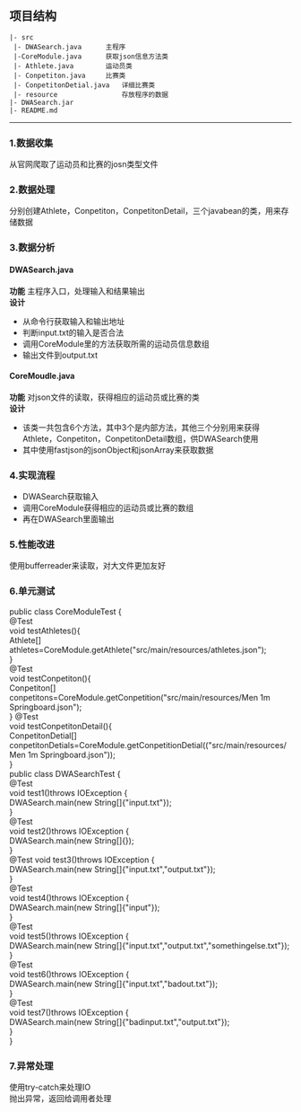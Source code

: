
## 项目结构

```
|- src
 |- DWASearch.java		主程序
 |-CoreModule.java		获取json信息方法类
 |- Athlete.java		运动员类
 |- Conpetiton.java		比赛类
 |- ConpetitonDetial.java	详细比赛类
 |- resource 				存放程序的数据
|- DWASearch.jar
|- README.md
```
---

### 1.数据收集  
从官网爬取了运动员和比赛的josn类型文件    
### 2.数据处理  
分别创建Athlete，Conpetiton，ConpetitonDetail，三个javabean的类，用来存储数据  
### 3.数据分析  
#### DWASearch.java 
 **功能** 主程序入口，处理输入和结果输出  
 **设计**
 - 从命令行获取输入和输出地址  
 - 判断input.txt的输入是否合法  
 - 调用CoreModule里的方法获取所需的运动员信息数组  
 - 输出文件到output.txt  
#### CoreMoudle.java  
 **功能** 对json文件的读取，获得相应的运动员或比赛的类  
 **设计** 
 - 该类一共包含6个方法，其中3个是内部方法，其他三个分别用来获得Athlete，Conpetiton，ConpetitonDetail数组，供DWASearch使用  
 - 其中使用fastjson的jsonObject和jsonArray来获取数据  
 ### 4.实现流程  
 - DWASearch获取输入  
 - 调用CoreModule获得相应的运动员或比赛的数组
 - 再在DWASearch里面输出
 ### 5.性能改进  
 使用bufferreader来读取，对大文件更加友好  
 ### 6.单元测试   
 public class CoreModuleTest {  
    @Test  
    void testAthletes(){  
        Athlete[] athletes=CoreModule.getAthlete("src/main/resources/athletes.json");  
    }  
    @Test  
    void  testConpetiton(){  
        Conpetiton[] conpetitons=CoreModule.getConpetition("src/main/resources/Men 1m Springboard.json");  
    }
    @Test  
    void  testConpetitonDetail(){  
        ConpetitonDetial[] conpetitonDetials=CoreModule.getConpetitionDetial(("src/main/resources/Men 1m Springboard.json"));  
    }  
	public class DWASearchTest {  
    @Test  
    void test1()throws IOException {  
        DWASearch.main(new String[]{"input.txt"});  
    }  
    @Test  
    void test2()throws IOException {  
        DWASearch.main(new String[]{});  
    }  
    @Test
    void test3()throws IOException {  
        DWASearch.main(new String[]{"input.txt","output.txt"});  
    }  
    @Test  
    void test4()throws IOException {  
        DWASearch.main(new String[]{"input"});  
    }  
    @Test  
    void test5()throws IOException {  
        DWASearch.main(new String[]{"input.txt","output.txt","somethingelse.txt"});  
    }  
    @Test  
    void test6()throws IOException {  
        DWASearch.main(new String[]{"input.txt","badout.txt"});  
    }  
    @Test  
    void test7()throws IOException {  
        DWASearch.main(new String[]{"badinput.txt","output.txt"});  
    }  
}  
### 7.异常处理  
使用try-catch来处理IO  
抛出异常，返回给调用者处理  

